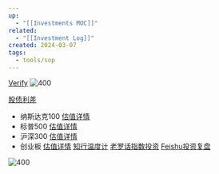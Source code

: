 ```yaml
---
up:
  - "[[Investments MOC]]"
related:
  - "[[Investment Log]]"
created: 2024-03-07
tags:
  - tools/sop
---
```

[Verify](https://mp.weixin.qq.com/mp/profile_ext?action=home&__biz=Mzg3MjYwMjQ3NQ==&scene=124#wechat_redirect)
![400](https://s1.vika.cn/space/2024/03/07/0cf9e00fea0a4f2a8fce87c83207662b)

[股债利差](https://danjuanfunds.com/valuation-table/jiucai?channel=2500000074)
- 纳斯达克100 [估值详情](https://danjuanfunds.com/dj-valuation-table-detail/NDX)
- 标普500 [估值详情](https://danjuanfunds.com/dj-valuation-table-detail/SP500)
- 沪深300 [估值详情](https://danjuanfunds.com/dj-valuation-table-detail/SH000300)
- 创业板 [估值详情](https://danjuanfunds.com/dj-valuation-table-detail/SZ399006)
[知行温度计](https://youzhiyouxing.cn/data)
[老罗话指数投资](https://mp.weixin.qq.com/s/zX5oEujJCcREmQaGReNjVg)
[Feishu投资复盘](https://rk7nrn34nu.feishu.cn/docx/MhBAdWL90oOZI2x7QfrcLAPBnkc)


![400](https://s1.vika.cn/space/2024/03/12/32b99e982c20418ab700588bf10c1c9d)